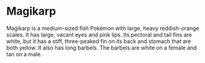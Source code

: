 ---
---

# Magikarp

Magikarp is a medium-sized fish Pokémon with large, heavy reddish-orange scales. It has large, vacant eyes and pink lips. Its pectoral and tail fins are white, but it has a stiff, three-peaked fin on its back and stomach that are both yellow. It also has long barbels. The barbels are white on a female and tan on a male.

